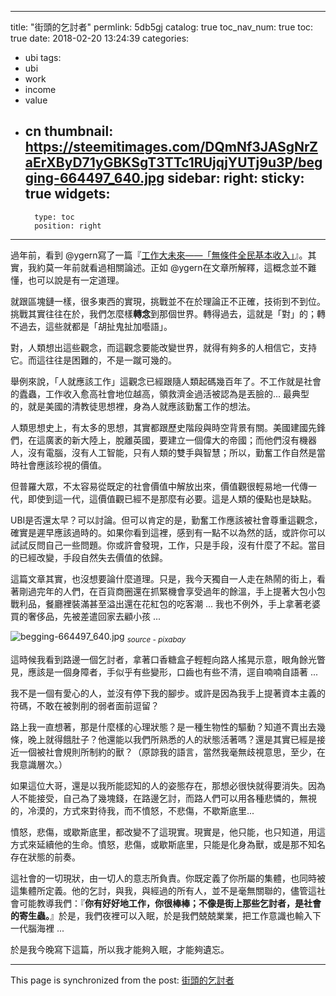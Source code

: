 
---
title: "街頭的乞討者"
permlink: 5db5gj
catalog: true
toc_nav_num: true
toc: true
date: 2018-02-20 13:24:39
categories:
- ubi
tags:
- ubi
- work
- income
- value
- cn
thumbnail: https://steemitimages.com/DQmNf3JASgNrZaErXByD71yGBKSgT3TTc1RUjqjYUTj9u3P/begging-664497_640.jpg
sidebar:
    right:
        sticky: true
widgets:
    -
        type: toc
        position: right
---


過年前，看到 @ygern寫了一篇『[工作大未來——「無條件全民基本收入」](https://steemit.com/cn/@ygern/6gy8ez)』。其實，我約莫一年前就看過相關論述。正如  @ygern在文章所解釋，這概念並不難懂，也可以說是有一定道理。

就跟區塊鏈一樣，很多東西的實現，挑戰並不在於理論正不正確，技術到不到位。挑戰其實往往在於，我們怎麼樣**轉念**到那個世界。轉得過去，這就是「對」的；轉不過去，這些就都是「胡扯鬼扯加囈語」。

對，人類想出這些觀念，而這觀念要能改變世界，就得有夠多的人相信它，支持它。而這往往是困難的，不是一蹴可幾的。

舉例來說，「人就應該工作」這觀念已經跟隨人類起碼幾百年了。不工作就是社會的蠹蟲，工作收入愈高社會地位越高，領救濟金過活被認為是丟臉的... 最典型的，就是美國的清教徒思想裡，身為人就應該勤奮工作的想法。

人類思想史上，有太多的思想，其實都跟歷史階段與時空背景有關。美國建國先鋒們，在這廣袤的新大陸上，脫離英國，要建立一個偉大的帝國；而他們沒有機器人，沒有電腦，沒有人工智能，只有人類的雙手與智慧；所以，勤奮工作自然是當時社會應該珍視的價值。

但普羅大眾，不太容易從既定的社會價值中解放出來，價值觀很輕易地一代傳一代，即使到這一代，這價值觀已經不是那麼有必要。這是人類的優點也是缺點。

UBI是否還太早？可以討論。但可以肯定的是，勤奮工作應該被社會尊重這觀念，確實是遲早應該過時的。如果你看到這裡，感到有一點不以為然的話，或許你可以試試反問自己一些問題。你或許會發現，工作，只是手段，沒有什麼了不起。當目的已經改變，手段自然失去價值的依歸。

這篇文章其實，也沒想要論什麼道理。只是，我今天獨自一人走在熱鬧的街上，看著剛過完年的人們，在百貨商圈還在抓緊機會享受過年的餘溫，手上提著大包小包戰利品，餐廳裡裝滿甚至溢出還在花紅包的吃客潮
 ... 我也不例外，手上拿著老婆買的奢侈品，先被差遣回家去顧小孩 ...

![begging-664497_640.jpg](https://steemitimages.com/DQmNf3JASgNrZaErXByD71yGBKSgT3TTc1RUjqjYUTj9u3P/begging-664497_640.jpg)
<sub>*source - pixabay*</sub>

這時候我看到路邊一個乞討者，拿著口香糖盒子輕輕向路人搖晃示意，眼角餘光瞥見，應該是一個身障者，手似乎有些變形，口齒也有些不清，逕自喃喃自語著 ... 

我不是一個有愛心的人，並沒有停下我的腳步。或許是因為我手上提著資本主義的符碼，不敢在被剝削的弱者面前逗留？

路上我一直想著，那是什麼樣的心理狀態？是一種生物性的驅動？知道不賣出去幾條，晚上就得餓肚子？他還能以我們所熟悉的人的狀態活著嗎？還是其實已經是接近一個被社會規則所制約的獸？（原諒我的語言，當然我毫無歧視意思，至少，在我意識層次。）

如果這位大哥，還是以我所能認知的人的姿態存在，那想必很快就得要消失。因為人不能接受，自己為了幾塊錢，在路邊乞討，而路人們可以用各種悲憐的，無視的，冷漠的，方式來對待我，而不憤怒，不悲傷，不歇斯底里... 

憤怒，悲傷，或歇斯底里，都改變不了這現實。現實是，他只能，也只知道，用這方式來延續他的生命。憤怒，悲傷，或歇斯底里，只能是化身為獸，或是那不知名存在狀態的前奏。

這社會的一切現狀，由一切人的意志所負責。你既定義了你所屬的集體，也同時被這集體所定義。他的乞討，與我，與經過的所有人，並不是毫無關聯的，儘管這社會可能教導我們：『**你有好好地工作，你很棒棒；不像是街上那些乞討者，是社會的寄生蟲。**』於是，我們夜裡可以入眠，於是我們兢兢業業，把工作意識也輸入下一代腦海裡 ... 

於是我今晚寫下這篇，所以我才能夠入眠，才能夠遺忘。

- - -

This page is synchronized from the post: [街頭的乞討者](https://steemit.com/@deanliu/5db5gj)
